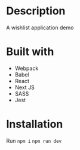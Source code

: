 # Description
A wishlist application demo

# Built with
- Webpack
- Babel
- React
- Next JS
- SASS
- Jest

# Installation

Run `npm i` `npm run dev`
